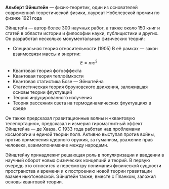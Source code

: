 **Альбе́рт Эйнште́йн** — физик-теоретик, один из основателей современной теоретической физики, лауреат Нобелевской премии по физике 1921 года

Эйнштейн — автор более 300 научных работ, а также около 150 книг и статей в области истории и философии науки, публицистики и других. Он разработал несколько монументальных физических теорий:

-   Специальная теория относительности (1905)
В её рамках — закон взаимосвязи массы и энергии: $$ E = m c^2 $$
-   Квантовая теория фотоэффекта
-   Квантовая теория теплоёмкости
-   Квантовая статистика Бозе — Эйнштейна
-   Статистическая теория броуновского движения, заложившая основы теории флуктуаций
-   Теория индуцированного излучения
-   Теория рассеяния света на термодинамических флуктуациях в среде

Он также предсказал гравитационные волны и «квантовую телепортацию», предсказал и измерил гиромагнитный эффект Эйнштейна — де Хааза. С 1933 года работал над проблемами космологии и единой теории поля. Активно выступал против войны, против применения ядерного оружия, за гуманизм, уважение прав человека, взаимопонимание между народами.

Эйнштейну принадлежит решающая роль в популяризации и введении в научный оборот новых физических концепций и теорий. В первую очередь это относится к пересмотру понимания физической сущности пространства и времени и к построению новой теории гравитации взамен ньютоновской. Эйнштейн также, вместе с Планком, заложил основы квантовой теории. 
